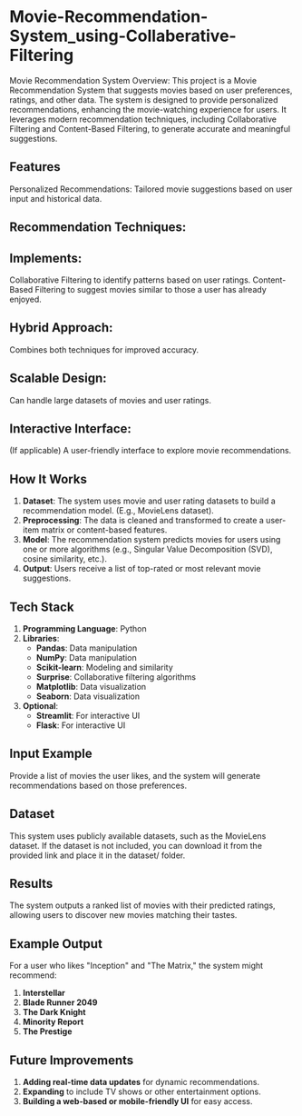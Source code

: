 # Movie-Recommendation-System_using-Collaberative-Filtering
Movie Recommendation System
Overview:
This project is a Movie Recommendation System that suggests movies based on user preferences, ratings, and other data. The system is designed to provide personalized recommendations, enhancing the movie-watching experience for users. It leverages modern recommendation techniques, including Collaborative Filtering and Content-Based Filtering, to generate accurate and meaningful suggestions.

## Features
Personalized Recommendations: Tailored movie suggestions based on user input and historical data.
## Recommendation Techniques: 
## Implements:
Collaborative Filtering to identify patterns based on user ratings.
Content-Based Filtering to suggest movies similar to those a user has already enjoyed.
## Hybrid Approach: 
Combines both techniques for improved accuracy.
## Scalable Design: 
Can handle large datasets of movies and user ratings.
## Interactive Interface: 
(If applicable) A user-friendly interface to explore movie recommendations.

## How It Works
1. **Dataset**: The system uses movie and user rating datasets to build a recommendation model. (E.g., MovieLens dataset).
2. **Preprocessing**: The data is cleaned and transformed to create a user-item matrix or content-based features.
3. **Model**: The recommendation system predicts movies for users using one or more algorithms (e.g., Singular Value Decomposition (SVD), cosine similarity, etc.).
4. **Output**: Users receive a list of top-rated or most relevant movie suggestions.

## Tech Stack
1. **Programming Language**: Python
2. **Libraries**:
   - **Pandas**: Data manipulation
   - **NumPy**: Data manipulation
   - **Scikit-learn**: Modeling and similarity
   - **Surprise**: Collaborative filtering algorithms
   - **Matplotlib**: Data visualization
   - **Seaborn**: Data visualization
3. **Optional**:
   - **Streamlit**: For interactive UI
   - **Flask**: For interactive UI


## Input Example
Provide a list of movies the user likes, and the system will generate recommendations based on those preferences.

## Dataset
This system uses publicly available datasets, such as the MovieLens dataset. If the dataset is not included, you can download it from the provided link and place it in the dataset/ folder.

## Results
The system outputs a ranked list of movies with their predicted ratings, allowing users to discover new movies matching their tastes.

## Example Output
For a user who likes "Inception" and "The Matrix," the system might recommend:

1. **Interstellar**
2. **Blade Runner 2049**
3. **The Dark Knight**
4. **Minority Report**
5. **The Prestige**


## Future Improvements
1. **Adding real-time data updates** for dynamic recommendations.
2. **Expanding** to include TV shows or other entertainment options.
3. **Building a web-based or mobile-friendly UI** for easy access.










